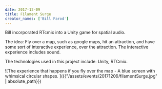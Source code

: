 ```yaml
---
date: 2017-12-09
title: Filament Surge
creator_names: ['Bill Parod']
---
```


Bill incorporated RTcmix into a Unity game for spatial audio.

The idea: Fly over a map, such as google maps, hit an attraction, and have some sort of interactive experience, over the attraction. The interactive experience includes sound.

The technologies used in this project include:
Unity, RTCmix.

![The experience that happens if you fly over the map - A blue screen with whimsical circular shapes. ]({{"/assets/events/20171209/filamentSurge.jpg" | absolute_path}})
